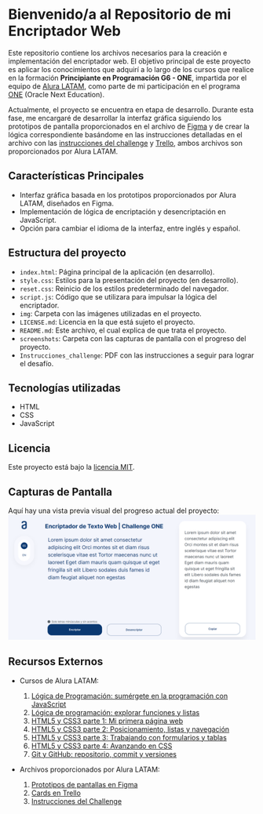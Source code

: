 # Bienvenido/a al Repositorio de mi Encriptador Web

Este repositorio contiene los archivos necesarios para la creación e implementación del encriptador web. El objetivo principal de este proyecto es aplicar los conocimientos que adquirí a lo largo de los cursos que realice en la formación <b>Principiante en Programación G6 - ONE</b>, impartida por el equipo de [Alura LATAM](https://www.aluracursos.com), como parte de mi participación en el programa [ONE](https://www.oracle.com/lad/education/oracle-next-education) (Oracle Next Education).

Actualmente, el proyecto se encuentra en etapa de desarrollo. Durante esta fase, me encargaré de desarrollar la interfaz gráfica siguiendo los prototipos de pantalla proporcionados en el archivo de [Figma](https://www.figma.com/file/trP3p5nEh7XUyB3n2bomjP/Alura-Challenge---Desaf%C3%ADo-1---L%C3%B3gica?type=design&node-id=0-1&mode=design&t=CN0oLmGKgNSHYZUe-0) y de crear la lógica correspondiente basándome en las instrucciones detalladas en el archivo con las [instrucciones del challenge](Instrucciones_challenge.pdf) y [Trello](https://trello.com/b/WTdfcewC/encriptador-de-texto-alura-challenges-one), ambos archivos son proporcionados por Alura LATAM.


## Características Principales

- Interfaz gráfica basada en los prototipos proporcionados por Alura LATAM, diseñados en Figma.
- Implementación de lógica de encriptación y desencriptación en JavaScript.
- Opción para cambiar el idioma de la interfaz, entre inglés y español.


## Estructura del proyecto

- `index.html`: Página principal de la aplicación (en desarrollo).
- `style.css`: Estilos para la presentación del proyecto (en desarrollo).
- `reset.css`: Reinicio de los estilos predeterminado del navegador.
-  `script.js`: Código que se utilizara para impulsar la lógica del encriptador.
- `img`: Carpeta con las imágenes utilizadas en el proyecto.
- `LICENSE.md`: Licencia en la que está sujeto el proyecto.
- `README.md`: Este archivo, el cual explica de que trata el proyecto.
- `screenshots`: Carpeta con las capturas de pantalla con el progreso del proyecto.
-  `Instrucciones_challenge`: PDF con las instrucciones a seguir para lograr el desafío.


## Tecnologías utilizadas

- HTML
- CSS
- JavaScript


## Licencia

Este proyecto está bajo la [licencia MIT](LICENSE.md).


## Capturas de Pantalla

Aquí hay una vista previa visual del progreso actual del proyecto:
![Progreso actual en la parte de HTML, CSS y un poco de JavaScript](screenshots/image2.png)


## Recursos Externos

- Cursos de Alura LATAM:
  1. [Lógica de Programación: sumérgete en la programación con JavaScript](https://www.aluracursos.com/curso-online-logica-programacion-sumergete-programacion-javascript)
  2. [Lógica de programación: explorar funciones y listas](https://www.aluracursos.com/curso-online-logica-programacion-explorar-funciones-listas)
  3. [HTML5 y CSS3 parte 1: Mi primera página web](https://www.aluracursos.com/curso-online-html5-css3-primera-pagina-web)
  4. [HTML5 y CSS3 parte 2: Posicionamiento, listas y navegación](https://www.aluracursos.com/curso-online-html5-css3-posicionamiento-listas-navegacion)
  5. [HTML5 y CSS3 parte 3: Trabajando con formularios y tablas](https://www.aluracursos.com/curso-online-html5-css3-formularios-tablas)
  6. [HTML5 y CSS3 parte 4: Avanzando en CSS](https://www.aluracursos.com/curso-online-html5-css3-avanzando-css)
  7. [Git y GitHub: repositorio, commit y versiones](https://www.aluracursos.com/curso-online-git-github-repositorio-commit-versiones)
 
- Archivos proporcionados por Alura LATAM:
  1. [Prototipos de pantallas en Figma](https://www.figma.com/file/trP3p5nEh7XUyB3n2bomjP/Alura-Challenge---Desaf%C3%ADo-1---L%C3%B3gica?type=design&node-id=0-1&mode=design&t=CN0oLmGKgNSHYZUe-0)
  2. [Cards en Trello](https://trello.com/b/WTdfcewC/encriptador-de-texto-alura-challenges-one)
  3. [Instrucciones del Challenge](Instrucciones_challenge.pdf)

